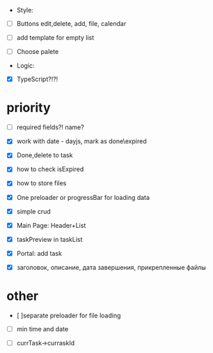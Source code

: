 
* Style:
- [ ] Buttons edit,delete, add, file, calendar
- [ ] add template for empty list
- [ ] Choose palete




* Logic:
- [x] TypeScript?!?!
# priority

- [ ] required fields?! name?
- [x] work with date - dayjs, mark as done\expired
- [x] Done,delete to task
- [x] how to check isExpired
- [x] how to store files
- [x] One preloader  or progressBar for loading data
- [x] simple crud
- [x] Main Page: Header+List
- [x] taskPreview in taskList



- [x] Portal: add task
- [x] заголовок, описание, дата завершения, прикрепленные файлы

# other
- [ ]separate preloader for file loading
- [ ] min time and date
- [ ] currTask->curraskId







